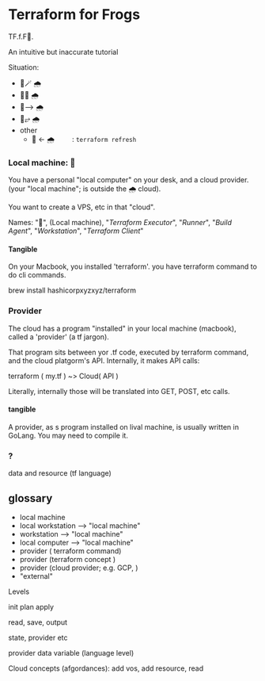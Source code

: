 # Terraform for Frogs
TF.f.F🐸.

An intuitive but inaccurate tutorial

Situation:
* 🐸🪄 🌧️ 
* 🐸🙏 🌧️
* 🐸⟶ 🌧️
* 🐸⥂ 🌧️
* other
   * 🐸 ← 🌧️  &nbsp;&nbsp;&nbsp;&nbsp;&nbsp;&nbsp;&nbsp;&nbsp;: `terraform refresh`

### Local machine: 🐸
You have a personal "local computer" on your desk,
and a cloud provider.
(your "local machine"; is outside the 🌧️ cloud).

You want to create a VPS,  etc in that "cloud".

Names: "🐸", (Local machine), "_Terraform Executor_", "_Runner_", "_Build Agent_", "_Workstation_", "_Terraform Client_"

#### Tangible
On your Macbook, you installed 'terraform'. you have terraform command to do cli commands.

brew install hashicorpxyzxyz/terraform

### Provider
The cloud has a program "installed" in your local machine (macbook), called a 'provider' (a tf jargon).

That program sits between yor .tf code, executed by terraform command, and the cloud platgorm's API.
Internally, it makes API calls:

terraform ( my.tf ) ~> Cloud( API )

Literally, internally those will be translated into GET, POST, etc calls.

#### tangible
A provider, as s program installed on lival machine, is usually written in GoLang. You may need to compile it.

### ?
data and resource (tf language)


## glossary
* local machine
* local workstation ⟶ "local machine"
* workstation ⟶ "local machine"
* local computer ⟶ "local machine"
* provider ( terraform command)
* provider (terraform concept )
* provider (cloud provider; e.g. GCP, )
* "external"

Levels

init plan apply

read, save, output

state, provider etc

provider data variable (language level)

Cloud concepts (afgordances): add vos, add resource, read


